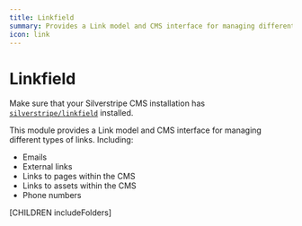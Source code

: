 ```yaml
---
title: Linkfield
summary: Provides a Link model and CMS interface for managing different types of links
icon: link
---
```


# Linkfield

Make sure that your Silverstripe CMS installation has [`silverstripe/linkfield`](https://github.com/silverstripe/silverstripe-linkfield/) installed.

This module provides a Link model and CMS interface for managing different types of links. Including:

- Emails
- External links
- Links to pages within the CMS
- Links to assets within the CMS
- Phone numbers

[CHILDREN includeFolders]
